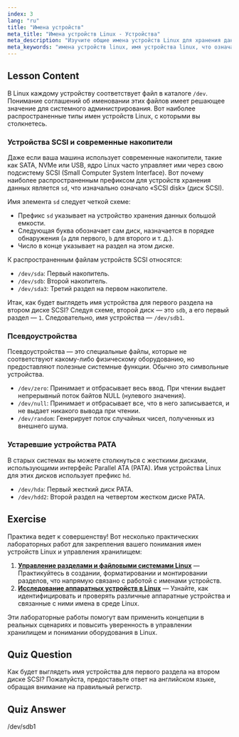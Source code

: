 ```yaml
---
index: 3
lang: "ru"
title: "Имена устройств"
meta_title: "Имена устройств Linux - Устройства"
meta_description: "Изучите общие имена устройств Linux для хранения данных и периферийных устройств. Это руководство объясняет соглашение об именовании дисков SCSI (например, sda), что означает sda, и псевдоустройств, таких как /dev/null."
meta_keywords: "имена устройств linux, имя устройства linux, что означает sda, имя элемента sd, какое имя будет у первого раздела на втором диске scsi, /dev, устройства SCSI, псевдоустройства, устройства PATA"
---
```


## Lesson Content

В Linux каждому устройству соответствует файл в каталоге `/dev`. Понимание соглашений об именовании этих файлов имеет решающее значение для системного администрирования. Вот наиболее распространенные типы имен устройств Linux, с которыми вы столкнетесь.

### Устройства SCSI и современные накопители

Даже если ваша машина использует современные накопители, такие как SATA, NVMe или USB, ядро Linux часто управляет ими через свою подсистему SCSI (Small Computer System Interface). Вот почему наиболее распространенным префиксом для устройств хранения данных является `sd`, что изначально означало «SCSI disk» (диск SCSI).

Имя элемента `sd` следует четкой схеме:

- Префикс `sd` указывает на устройство хранения данных большой емкости.
- Следующая буква обозначает сам диск, назначается в порядке обнаружения (`a` для первого, `b` для второго и т. д.).
- Число в конце указывает на раздел на этом диске.

К распространенным файлам устройств SCSI относятся:

- `/dev/sda`: Первый накопитель.
- `/dev/sdb`: Второй накопитель.
- `/dev/sda3`: Третий раздел на первом накопителе.

Итак, как будет выглядеть имя устройства для первого раздела на втором диске SCSI? Следуя схеме, второй диск — это `sdb`, а его первый раздел — `1`. Следовательно, имя устройства — `/dev/sdb1`.

### Псевдоустройства

Псевдоустройства — это специальные файлы, которые не соответствуют какому-либо физическому оборудованию, но предоставляют полезные системные функции. Обычно это символьные устройства.

- `/dev/zero`: Принимает и отбрасывает весь ввод. При чтении выдает непрерывный поток байтов NULL (нулевого значения).
- `/dev/null`: Принимает и отбрасывает все, что в него записывается, и не выдает никакого вывода при чтении.
- `/dev/random`: Генерирует поток случайных чисел, полученных из внешнего шума.

### Устаревшие устройства PATA

В старых системах вы можете столкнуться с жесткими дисками, использующими интерфейс Parallel ATA (PATA). Имя устройства Linux для этих дисков использует префикс `hd`.

- `/dev/hda`: Первый жесткий диск PATA.
- `/dev/hdd2`: Второй раздел на четвертом жестком диске PATA.

## Exercise

Практика ведет к совершенству! Вот несколько практических лабораторных работ для закрепления вашего понимания имен устройств Linux и управления хранилищем:

1. **[Управление разделами и файловыми системами Linux](https://labex.io/ru/labs/comptia-manage-linux-partitions-and-filesystems-590845)** — Практикуйтесь в создании, форматировании и монтировании разделов, что напрямую связано с работой с именами устройств.
2. **[Исследование аппаратных устройств в Linux](https://labex.io/ru/labs/comptia-explore-hardware-devices-in-linux-590861)** — Узнайте, как идентифицировать и проверять различные аппаратные устройства и связанные с ними имена в среде Linux.

Эти лабораторные работы помогут вам применить концепции в реальных сценариях и повысить уверенность в управлении хранилищем и понимании оборудования в Linux.

## Quiz Question

Как будет выглядеть имя устройства для первого раздела на втором диске SCSI? Пожалуйста, предоставьте ответ на английском языке, обращая внимание на правильный регистр.

## Quiz Answer

/dev/sdb1

